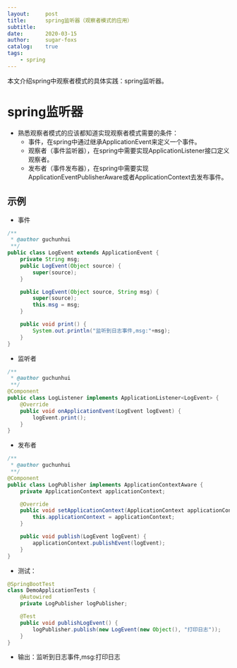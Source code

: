 ```yaml
---
layout:     post
title:      spring监听器（观察者模式的应用）
subtitle:   
date:       2020-03-15
author:     sugar-foxs
catalog: 	true
tags:
    - spring
---
```


本文介绍spring中观察者模式的具体实践：spring监听器。
<!-- more -->

# spring监听器
- 熟悉观察者模式的应该都知道实现观察者模式需要的条件：
    - 事件，在spring中通过继承ApplicationEvent来定义一个事件。
    - 观察者（事件监听器），在spring中需要实现ApplicationListener接口定义观察者。
    - 发布者（事件发布器），在spring中需要实现ApplicationEventPublisherAware或者ApplicationContext去发布事件。

## 示例
- 事件
```java
/**
 * @author guchunhui
 **/
public class LogEvent extends ApplicationEvent {
    private String msg;
    public LogEvent(Object source) {
        super(source);
    }

    public LogEvent(Object source, String msg) {
        super(source);
        this.msg = msg;
    }

    public void print() {
        System.out.println("监听到日志事件,msg:"+msg);
    }
}
```

- 监听者
```java
/**
 * @author guchunhui
 **/
@Component
public class LogListener implements ApplicationListener<LogEvent> {
    @Override
    public void onApplicationEvent(LogEvent logEvent) {
        logEvent.print();
    }
}
```

- 发布者
```java
/**
 * @author guchunhui
 **/
@Component
public class LogPublisher implements ApplicationContextAware {
    private ApplicationContext applicationContext;

    @Override
    public void setApplicationContext(ApplicationContext applicationContext) throws BeansException {
        this.applicationContext = applicationContext;
    }

    public void publish(LogEvent logEvent) {
        applicationContext.publishEvent(logEvent);
    }
}
```

- 测试：
```java
@SpringBootTest
class DemoApplicationTests {
    @Autowired
    private LogPublisher logPublisher;

    @Test
    public void publishLogEvent() {
        logPublisher.publish(new LogEvent(new Object(), "打印日志"));
    }
}
```
- 输出：监听到日志事件,msg:打印日志
